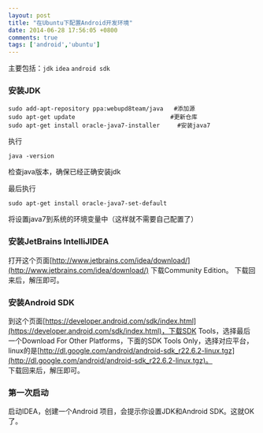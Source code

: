 ```yaml
---
layout: post
title: "在Ubuntu下配置Android开发环境"
date: 2014-06-28 17:56:05 +0800
comments: true
tags: ['android','ubuntu']
---
```



主要包括：`jdk`  `idea` `android sdk`

### 安装JDK

```
sudo add-apt-repository ppa:webupd8team/java   #添加源
sudo apt-get update  						  #更新仓库
sudo apt-get install oracle-java7-installer     #安装java7
```

执行
```
java -version
```
检查java版本，确保已经正确安装jdk
<!--more-->
最后执行
```
sudo apt-get install oracle-java7-set-default
```
将设置java7到系统的环境变量中（这样就不需要自己配置了）

### 安装JetBrains IntelliJIDEA
打开这个页面[http://www.jetbrains.com/idea/download/](http://www.jetbrains.com/idea/download/) 下载Community Edition。
下载回来后，解压即可。

### 安装Android SDK
到这个页面[https://developer.android.com/sdk/index.html](https://developer.android.com/sdk/index.html)，下载SDK Tools，选择最后一个Download For Other Platforms，下面的SDK Tools Only，选择对应平台，linux的是[http://dl.google.com/android/android-sdk_r22.6.2-linux.tgz](http://dl.google.com/android/android-sdk_r22.6.2-linux.tgz)。     
下载回来后，解压即可。

### 第一次启动
启动IDEA，创建一个Android 项目，会提示你设置JDK和Android SDK。这就OK了。
